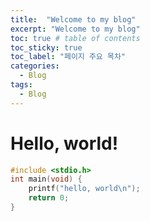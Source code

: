 ```yaml
---
title:  "Welcome to my blog"
excerpt: "Welcome to my blog"
toc: true # table of contents
toc_sticky: true
toc_label: "페이지 주요 목차"
categories:
  - Blog
tags:
  - Blog
---
```

# Hello, world!
```c
#include <stdio.h>
int main(void) {
    printf("hello, world\n");
    return 0;
}
```